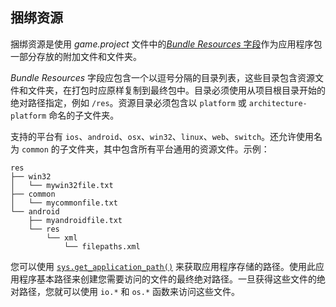 ## 捆绑资源

捆绑资源是使用 *game.project* 文件中的[*Bundle Resources* 字段](/manuals/project-settings/#bundle-resources)作为应用程序包一部分存放的附加文件和文件夹。

*Bundle Resources* 字段应包含一个以逗号分隔的目录列表，这些目录包含资源文件和文件夹，在打包时应原样复制到最终包中。目录必须使用从项目根目录开始的绝对路径指定，例如 `/res`。资源目录必须包含以 `platform` 或 `architecture-platform` 命名的子文件夹。

支持的平台有 `ios`、`android`、`osx`、`win32`、`linux`、`web`、`switch`。还允许使用名为 `common` 的子文件夹，其中包含所有平台通用的资源文件。示例：

```
res
├── win32
│   └── mywin32file.txt
├── common
│   └── mycommonfile.txt
└── android
    ├── myandroidfile.txt
    └── res
        └── xml
            └── filepaths.xml
```

您可以使用 [`sys.get_application_path()`](/ref/stable/sys/#sys.get_application_path:) 来获取应用程序存储的路径。使用此应用程序基本路径来创建您需要访问的文件的最终绝对路径。一旦获得这些文件的绝对路径，您就可以使用 `io.*` 和 `os.*` 函数来访问这些文件。